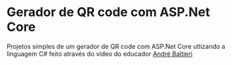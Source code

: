 # Gerador de QR code com ASP.Net Core
Projetos simples de um gerador de QR code com ASP.Net Core utlizando a linguagem C# feito através do vídeo do educador [André Baltieri][balta_io]

[balta_io]: https://balta.io/
